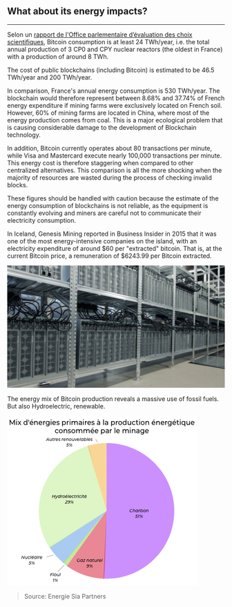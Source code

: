 ## What about its energy impacts?
---

Selon un [rapport de l'Office parlementaire d’évaluation des choix scientifiques](../../sources/rapport_OPECST_blockchain.pdf), Bitcoin consumption is at least 24 TWh/year, i.e. the total annual production of 3 CP0 and CPY nuclear reactors (the oldest in France) with a production of around 8 TWh. 

The cost of public blockchains (including Bitcoin) is estimated to be 46.5 TWh/year and 200 TWh/year.

In comparison, France's annual energy consumption is 530 TWh/year. The blockchain would therefore represent between 8.68% and 37.74% of French energy expenditure if mining farms were exclusively located on French soil. However, 60% of mining farms are located in China, where most of the energy production comes from coal. This is a major ecological problem that is causing considerable damage to the development of Blockchain technology.

In addition, Bitcoin currently operates about 80 transactions per minute, while Visa and Mastercard execute nearly 100,000 transactions per minute. This energy cost is therefore staggering when compared to other centralized alternatives. This comparison is all the more shocking when the majority of resources are wasted during the process of checking invalid blocks.

These figures should be handled with caution because the estimate of the energy consumption of blockchains is not reliable, as the equipment is constantly evolving and miners are careful not to communicate their electricity consumption.

In Iceland, Genesis Mining reported in Business Insider in 2015 that it was one of the most energy-intensive companies on the island, with an electricity expenditure of around $60 per "extracted" bitcoin. That is, at the current Bitcoin price, a remuneration of $6243.99 per Bitcoin extracted.

![La ferme Genesis mining](../../images/genesis_mining.jpg)

The energy mix of Bitcoin production reveals a massive use of fossil fuels. But also Hydroelectric, renewable.

![mix_energetique_bitcoin](../../images/mix_energetique_bitcoin.png)

> Source: Energie Sia Partners
